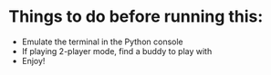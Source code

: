 # Things to do before running this:

<ul>
<li>Emulate the terminal in the Python console</li>
<li>If playing 2-player mode, find a buddy to play with</li>
<li>Enjoy!</li>
</ul>
